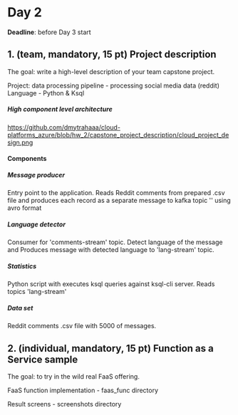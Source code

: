 # Day 2

**Deadline**: before Day 3 start

## 1. (team, mandatory, 15 pt) Project description

The goal: write a high-level description of your team capstone project.

Project: data processing pipeline - processing social media data (reddit)
Language - Python & Ksql

##### High component level architecture

https://github.com/dmytrahaaa/cloud-platforms_azure/blob/hw_2/capstone_project_description/cloud_project_design.png

#### Components

##### Message producer

Entry point to the application. Reads Reddit comments from prepared .csv file and produces each record as a separate message to kafka topic '' using avro format

##### Language detector

Consumer for 'comments-stream' topic. Detect language of the message and Produces message with detected language to 'lang-stream' topic.

##### Statistics
Python script with executes ksql queries against ksql-cli server. Reads topics 'lang-stream'

##### Data set
Reddit comments .csv file with 5000 of messages.


## 2. (individual, mandatory, 15 pt) Function as a Service sample

The goal: to try in the wild real FaaS offering.

FaaS function implementation - faas_func directory

Result screens - screenshots directory
